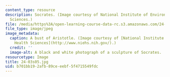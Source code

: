 ```yaml
---
content_type: resource
description: Socrates. (Image courtesy of National Institute of Environmental Health
  Sciences.)
file: /media/https%3A/open-learning-course-data-rc.s3.amazonaws.com/24-03-relativism-reason-and-reality-spring-2005/b701bb192afb89ceeebf5f4715549fdc_24-03s05.jpg
file_type: image/jpeg
image_metadata:
  caption: A bust of Aristotle. (Image courtesy of [National Institute of Environmental
    Health Sciences](http://www.niehs.nih.gov/).)
  credit: ''
  image-alt: A black and white photograph of a sculpture of Socrates.
resourcetype: Image
title: 24-03s05.jpg
uid: b701bb19-2afb-89ce-eebf-5f4715549fdc
---
```

